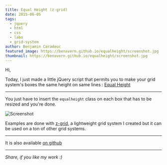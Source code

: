 ```yaml
---
title: Equal Height (z-grid)
date: 2015-06-05
tags:
  - jquery
  - html
  - css
  - labo
  - grid-system
author: Benjamin Caradeuc
featured_image: https://benavern.github.io/equalheight/screenshot.jpg
thumbnail: https://benavern.github.io/equalheight/screenshot.jpg
---
```


Hi,

Today, I just made a little jQuery script that permits you to make your grid system's boxes the same height on same lines : [Equal Height](http://labo.caradeuc.info/equalheight)

---

You just have to insert the `equalheight` class on each box that has to be resized and you're done.

![Screenshot](https://benavern.github.io/equalheight/screenshot.jpg)

Examples are done with [z-grid](/2015/05/27/Z-Grid/), a lightweight grid system I created but it can be used on a ton of other grid systems.

---

It is also available [on github](http://github.com/benavern/equalheight)

---

_Share, if you like my work :)_
